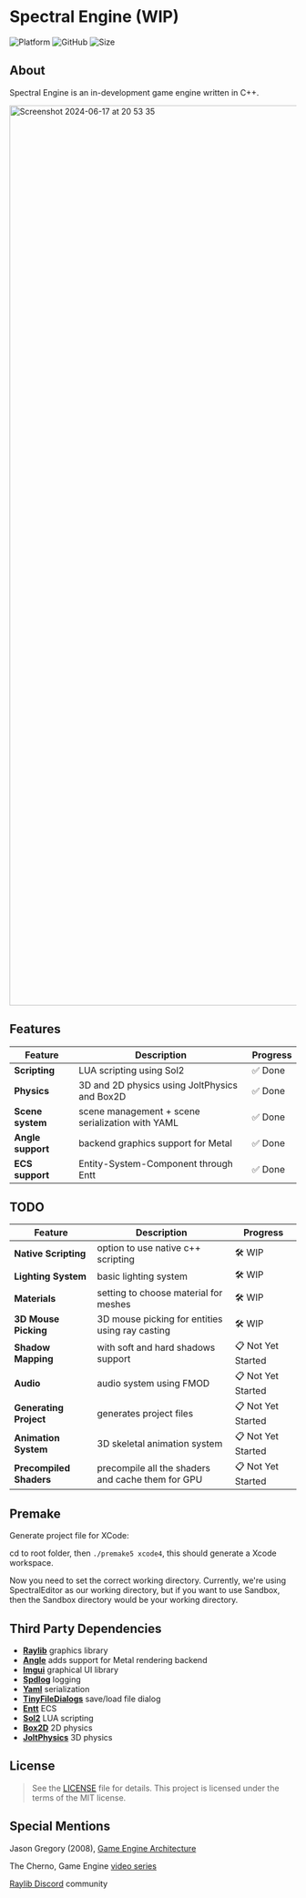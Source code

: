 # Spectral Engine (WIP)
![Platform](https://shields.io/badge/MacOS--9cf?logo=Apple&style=social)
![GitHub](https://img.shields.io/github/license/Nic-Urb/SpectralEngine?color=blue&style=flat-square)
![Size](https://img.shields.io/github/repo-size/Nic-Urb/SpectralEngine?style=flat-square)

## About
Spectral Engine is an in-development game engine written in C++.

<img width="1582" alt="Screenshot 2024-06-17 at 20 53 35" src="https://github.com/Nic-Urb/SpectralEngine/assets/79403684/3edf49f6-08b6-4ed0-8bea-7df67cf78aaa">

## Features

| Feature           | Description                                       | Progress  |
| -------           | -----------                                       | --------  |
| **Scripting**     | LUA scripting using Sol2                          | ✅ Done    |
| **Physics**       | 3D and 2D physics using JoltPhysics and Box2D     | ✅ Done    |
| **Scene system**  | scene management + scene serialization with YAML  | ✅ Done    |
| **Angle support** | backend graphics support for Metal                | ✅ Done    |
| **ECS support**   | Entity-System-Component through Entt              | ✅ Done    |


## TODO

| Feature                | Description                                      | Progress              |
| -------                | -----------                                      | --------              |
| **Native Scripting**   | option to use native c++ scripting               | 🛠️ WIP |
| **Lighting System**    | basic lighting system                            | 🛠️ WIP |
| **Materials**          | setting to choose material for meshes            | 🛠️ WIP |
| **3D Mouse Picking**   | 3D mouse picking for entities using ray casting  | 🛠️ WIP |
| **Shadow Mapping**     | with soft and hard shadows support               | 📋 Not Yet Started |
| **Audio**              | audio system using FMOD                          | 📋 Not Yet Started |
| **Generating Project** | generates project files                          | 📋 Not Yet Started    |
| **Animation System**   | 3D skeletal animation system                     | 📋 Not Yet Started    |
| **Precompiled Shaders**| precompile all the shaders and cache them for GPU| 📋 Not Yet Started    | 



## Premake

Generate project file for XCode:

cd to root folder, then `./premake5 xcode4`,  this should generate a Xcode workspace.

Now you need to set the correct working directory. Currently, we're using SpectralEditor as our working directory, but if you want to use Sandbox, then the Sandbox directory would be your working directory.


## Third Party Dependencies
- [**Raylib**](https://github.com/raysan5/raylib) graphics library
- [**Angle**](https://github.com/google/angle) adds support for Metal rendering backend
- [**Imgui**](https://github.com/ocornut/imgui) graphical UI library
- [**Spdlog**](https://github.com/gabime/spdlog) logging
- [**Yaml**](https://yaml.org/) serialization
- [**TinyFileDialogs**](https://github.com/native-toolkit/libtinyfiledialogs) save/load file dialog
- [**Entt**](https://github.com/skypjack/entt) ECS
- [**Sol2**](https://github.com/ThePhD/sol2) LUA scripting
- [**Box2D**](https://github.com/erincatto/box2d) 2D physics
- [**JoltPhysics**](https://github.com/jrouwe/JoltPhysics) 3D physics

## License
>See the [LICENSE](https://github.com/Nic-Urb/SpectralEngine/blob/main/LICENSE) file for details. This project is licensed under the terms of the MIT license.

## Special Mentions
Jason Gregory (2008), [Game Engine Architecture](https://www.gameenginebook.com)

The Cherno, Game Engine [video series](https://www.youtube.com/playlist?list=PLlrATfBNZ98dC-V-N3m0Go4deliWHPFwT)

[Raylib Discord](https://discord.com/invite/raylib) community

